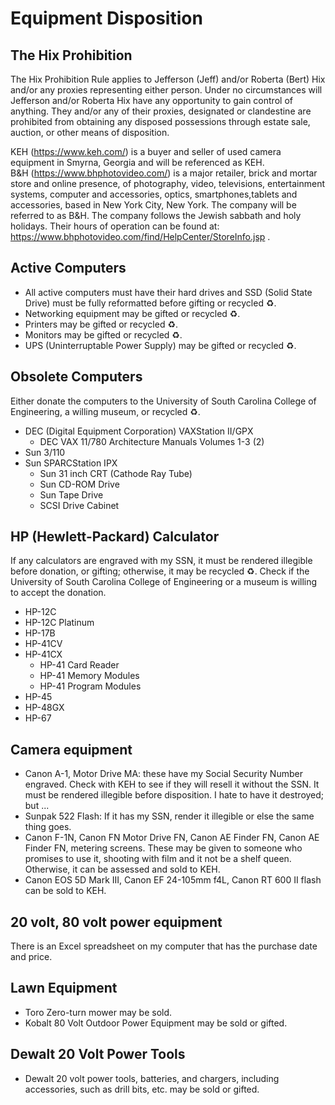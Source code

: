 # Equipment Disposition 
## The Hix Prohibition 
The Hix Prohibition Rule applies to Jefferson (Jeff) and/or Roberta (Bert) Hix and/or any proxies representing either person. Under no circumstances will Jefferson and/or Roberta Hix have any opportunity to gain control of anything. They and/or any of their proxies, designated or clandestine are prohibited from obtaining any disposed possessions through estate sale, auction, or other means of disposition.

KEH (https://www.keh.com/) is a buyer and seller of used camera equipment in Smyrna, Georgia and will be referenced as KEH.<br>
B&H (https://www.bhphotovideo.com/) is a major retailer, brick and mortar store and online presence, of photography, video, televisions, entertainment systems, computer and accessories, optics, smartphones,tablets and accessories, based in New York City, New York. The company will be referred to as B&H. The company follows the Jewish sabbath and holy holidays. Their hours of operation can be found at: https://www.bhphotovideo.com/find/HelpCenter/StoreInfo.jsp
.
## Active Computers 
- All active computers must have their hard drives and SSD (Solid State Drive) must be fully reformatted before gifting or recycled ♻️. 
- Networking equipment may be gifted or recycled ♻️. 
- Printers may be gifted or recycled ♻️.
- Monitors may be gifted or recycled ♻️. 
- UPS (Uninterruptable Power Supply) may be gifted or recycled ♻️. 

## Obsolete Computers 
Either donate the computers to the University of South Carolina College of Engineering, a willing museum, or recycled ♻️. 
- DEC (Digital Equipment Corporation) VAXStation II/GPX
  - DEC VAX 11/780 Architecture Manuals Volumes 1-3 (2)
- Sun 3/110
- Sun SPARCStation IPX 
  - Sun 31 inch CRT (Cathode Ray Tube)
  - Sun CD-ROM Drive 
  - Sun Tape Drive 
  - SCSI Drive Cabinet 

## HP (Hewlett-Packard) Calculator
If any calculators are engraved with my SSN, it must be rendered illegible before donation, or gifting; otherwise, it may be recycled ♻️. Check if the University of South Carolina College of Engineering or a museum is willing to accept the donation. 
- HP-12C
- HP-12C Platinum 
- HP-17B
- HP-41CV 
- HP-41CX
  - HP-41 Card Reader 
  - HP-41 Memory Modules 
  - HP-41 Program Modules 
- HP-45
- HP-48GX
- HP-67


## Camera equipment
- Canon A-1, Motor Drive MA: these have my Social Security Number engraved. Check with KEH to see if they will resell it without the SSN. It must be rendered illegible before disposition. I hate to have it destroyed; but ...
- Sunpak 522 Flash: If it has my SSN, render it illegible or else the same thing goes. 
- Canon F-1N, Canon FN Motor Drive FN, Canon AE Finder FN, Canon AE Finder FN, metering screens. These may be given to someone who promises to use it, shooting with film and it not be a shelf queen. Otherwise, it can be assessed and sold to KEH.
- Canon EOS 5D Mark III, Canon EF 24-105mm f4L, Canon RT 600 II flash can be sold to KEH.

## 20 volt, 80 volt power equipment 
There is an Excel spreadsheet on my computer that has the purchase date and price.

## Lawn Equipment
- Toro Zero-turn mower may be sold.
- Kobalt 80 Volt Outdoor Power Equipment may be sold or gifted. 

## Dewalt 20 Volt Power Tools
- Dewalt 20 volt power tools, batteries, and chargers, including accessories, such as drill bits, etc. may be sold or gifted. 
